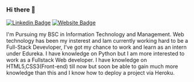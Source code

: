### Hi there 👋
[![Linkedin Badge](https://img.shields.io/badge/-Pratik-blue?style=flat-square&logo=Linkedin&logoColor=white&link=https://www.linkedin.com/in/pratik-das-kanungo-43625a181/)](https://www.linkedin.com/in/pratik-das-kanungo-43625a181/)
[![Website Badge](https://img.shields.io/badge/StackOverflow-Pratik-yellow)](https://stackoverflow.com/users/16331549/pratik-das-kanungo-)

I'm
Pursuing my BSC in Information Technology and Management.
Web technology has been my insterest and Iam currently working hard to be a Full-Stack Devevloper, I've got my chance to work and learn as an intern under Edureka. I have knowledge on Python but I am more interested to work as a Fullstack Web developer. I have knowledge on HTML5,CSS3(Front-end) till now but soon be able to gain much more knowledge than this and I know how to deploy a project via Heroku.



